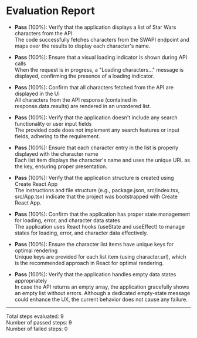 # Evaluation Report

- **Pass** (100%): Verify that the application displays a list of Star Wars characters from the API  
  The code successfully fetches characters from the SWAPI endpoint and maps over the results to display each character's name.

- **Pass** (100%): Ensure that a visual loading indicator is shown during API calls  
  When the request is in progress, a "Loading characters..." message is displayed, confirming the presence of a loading indicator.

- **Pass** (100%): Confirm that all characters fetched from the API are displayed in the UI  
  All characters from the API response (contained in response.data.results) are rendered in an unordered list.

- **Pass** (100%): Verify that the application doesn't include any search functionality or user input fields  
  The provided code does not implement any search features or input fields, adhering to the requirement.

- **Pass** (100%): Ensure that each character entry in the list is properly displayed with the character name  
  Each list item displays the character's name and uses the unique URL as the key, ensuring proper presentation.

- **Pass** (100%): Verify that the application structure is created using Create React App  
  The instructions and file structure (e.g., package.json, src/index.tsx, src/App.tsx) indicate that the project was bootstrapped with Create React App.

- **Pass** (100%): Confirm that the application has proper state management for loading, error, and character data states  
  The application uses React hooks (useState and useEffect) to manage states for loading, error, and character data effectively.

- **Pass** (100%): Ensure the character list items have unique keys for optimal rendering  
  Unique keys are provided for each list item (using character.url), which is the recommended approach in React for optimal rendering.

- **Pass** (100%): Verify that the application handles empty data states appropriately  
  In case the API returns an empty array, the application gracefully shows an empty list without errors. Although a dedicated empty-state message could enhance the UX, the current behavior does not cause any failure.

---

Total steps evaluated: 9  
Number of passed steps: 9  
Number of failed steps: 0